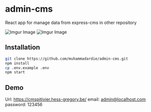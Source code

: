 # admin-cms
React app for manage data from express-cms in other repository

![Imgur Image](https://imgur.com/QQE1ahA.png)
![Imgur Image](https://imgur.com/Hz08HKL.png)

## Installation

```sh
git clone https://github.com/muhammadardie/admin-cms.git
npm install
cp .env.example .env
npm start
```
## Demo

Url: https://cmspitivier.hess-gregory.be/
email: admin@localhost.com
password: 123456